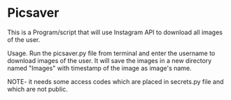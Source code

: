 # Picsaver

This is a Program/script that will use Instagram API to download all images of the user.

Usage.
Run the picsaver.py file from terminal and enter the username to download images of the user.
It will save the images in a new directory named "Images" with timestamp of the image as image's name.

NOTE- it needs some access codes which are placed in secrets.py file and which are not public.

